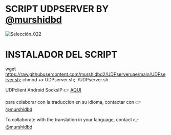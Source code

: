# SCRIPT UDPSERVER BY [@murshidbd](https://t.me/murshidbd)

![Selección_022](https://i.is.cc/2xztNMZe.jpg)

# INSTALADOR DEL SCRIPT

wget https://raw.githubusercontent.com/murshidbd2/UDPserveruae/main/UDPserver.sh; chmod +x UDPserver.sh; ./UDPserver.sh

UDPclient Android SocksIP :point_right: [AQUI](https://play.google.com/store/apps/details?id=com.newtoolsworks.sockstunnel)

para colaborar con la traduccion en su idioma, contactar con :point_right: [@murshidbd](https://t.me/murshidbd)

To collaborate with the translation in your language, contact :point_right: [@murshidbd](https://t.me/murshidbd)
